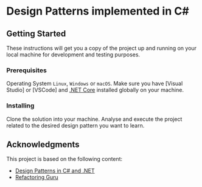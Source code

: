 # Design Patterns implemented in C#


## Getting Started

These instructions will get you a copy of the project up and running on your local machine for development and testing purposes.


### Prerequisites

Operating System `Linux`, `Windows` or `macOS`. Make sure you have [Visual Studio] or [VSCode] and [.NET Core](https://dotnet.microsoft.com/download) installed globally on your machine.


### Installing

Clone the solution into your machine. Analyse and execute the project related to the desired design pattern you want to learn.


## Acknowledgments

This project is based on the following content:
* [Design Patterns in C# and .NET](https://www.udemy.com/course/design-patterns-csharp-dotnet/)
* [Refactoring Guru](https://refactoring.guru)